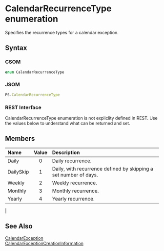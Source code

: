 [comment]: # (Name:CalendarRecurrenceType)
[comment]: # (Type:Enum)
[comment]: # (Status:Verified)

# <a name="name"></a>CalendarRecurrenceType enumeration

<a name="description"></a>Specifies the recurrence types for a calendar exception.

## <a name="syntax"></a>Syntax

### CSOM

```C#
enum CalendarRecurrenceType 
```
### JSOM

```JavaScript
PS.CalendarRecurrenceType
```
### REST Interface

CalendarRecurrenceType enumeration is not expliclity defined in REST.  Use the values below to understand what can be returned and set.

## <a name="members"></a>Members

<a name="enumMembers"></a>

|**Name**|**Value**|**Description**|
|:------ |:----: |:----- |
|<a name="Daily"></a>Daily|0| Daily recurrence.|
|<a name="DailySkip"></a>DailySkip|1| Daily, with recurrence defined by skipping a set number of days.|
|<a name="Weekly"></a>Weekly|2| Weekly recurrence.|
|<a name="Monthly"></a>Monthly|3| Monthly recurrence.|
|<a name="Yearly"></a>Yearly|4| Yearly recurrence.
|

## <a name="seeAlso"></a>See Also

[CalendarException](CalendarException.md)<br/>
[CalendarExceptionCreationInformation](CalendarExceptionCreationInformation.md)<br/>
